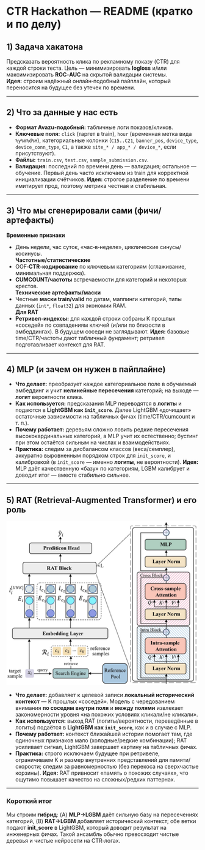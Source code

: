 # CTR Hackathon — README (кратко и по делу)

## 1) Задача хакатона
Предсказать вероятность клика по рекламному показу (CTR) для каждой строки теста. Цель — минимизировать **logloss** и/или максимизировать **ROC‑AUC** на скрытой валидации системы.  
**Идея:** строим надёжный онлайн‑подобный пайплайн, который переносится на будущее без утечек по времени.

---

## 2) Что за данные у нас есть
- **Формат Avazu‑подобный:** табличные логи показов/кликов.
- **Ключевые поля:** `click` (таргет в train), `hour` (временная метка вида `%y%m%d%H`), категориальные колонки (`C15..C21`, `banner_pos`, `device_type`, `device_conn_type`, `C1`, а также `site_* / app_* / device_*`, если присутствуют).
- **Файлы:** `train.csv`, `test.csv`, `sample_submission.csv`.
- **Валидация:** последний по времени день — валидация; остальное — обучение. Первый день часто исключаем из train для корректной инициализации счётчиков.
**Идея:** строгое разделение по времени имитирует прод, поэтому метрика честная и стабильная.

---

## 3) Что мы сгенерировали сами (фичи/артефакты)
**Временные признаки**
- День недели, час суток, «час‑в‑неделе», циклические синусы/косинусы.  
**Частотные/статистические**
- OOF‑**CTR‑кодирование** по ключевым категориям (сглаживание, минимальная поддержка).  
- **CUMCOUNT/частоты** встречаемости для категорий и некоторых крестов.  
**Технические артефакты/маски**
- Честные **маски train/valid** по датам, маппинги категорий, типы данных (`int*`, `float32`) для экономии RAM.  
**Для RAT**
- **Ретривел‑индексы:** для каждой строки собраны K прошлых «соседей» по совпадениям ключей (и/или по близости в эмбеддингах). В будущем соседи не заглядывают.
**Идея:** базовые time/CTR/частоты дают табличный фундамент; ретривел подготавливает контекст для RAT.

---

## 4) MLP (и зачем он нужен в пайплайне)
- **Что делает:** преобразует каждое категориальное поле в обучаемый эмбеддинг и учит **нелинейные пересечения** категорий; на выходе — **логит** вероятности клика.
- **Как используется:** предсказания MLP переводятся в **логиты** и подаются в **LightGBM как `init_score`**. Далее LightGBM «дочищает» остаточные зависимости на табличных фичах (time/CTR/cumcount и т. п.).
- **Почему работает:** деревьям сложно ловить редкие пересечения высококардинальных категорий, а MLP учит их естественно; бустинг при этом остаётся сильным на числах и взаимодействиях.
- **Практика:** следим за дисбалансом классов (веса/семплер), аккуратно выровненным порядком строк для `init_score`, и калибровкой (в `init_score` — именно **логиты**, не вероятности).
**Идея:** MLP даёт качественную «базу» по категориям, LGBM калибрует и доводит итог — вместе стабильно сильнее.

---

## 5) RAT (Retrieval‑Augmented Transformer) и его роль
![RAT схема](image/rat.jpg)
- **Что делает:** добавляет к целевой записи **локальный исторический контекст** — K прошлых «соседей». Модель с чередованием внимания **по соседям внутри поля** и **между полями** извлекает закономерности уровня «на похожих условиях кликали/не кликали».
- **Как используется:** выход RAT (логиты/вероятности, переведённые в логиты) подаётся в **LightGBM как `init_score`**, как и в случае с MLP.
- **Почему работает:** контекст ближайшей истории помогает там, где одиночных признаков мало (холодные/редкие комбинации); RAT усиливает сигнал, LightGBM завершает картину на табличных фичах.
- **Практика:** строго исключаем будущее при ретривеле, ограничиваем K и размер внутренних представлений для памяти/скорости; следим за равномерностью (без перекоса на сверхчастые корзины).
**Идея:** RAT привносит «память о похожих случаях», что ощутимо повышает качество на сложных/редких паттернах.

---

### Короткий итог
Мы строим **гибрид**: (A) **MLP→LGBM** даёт сильную базу на пересечениях категорий, (B) **RAT→LGBM** добавляет исторический контекст; обе ветки подают **init_score** в LightGBM, который доводит результат на инженерных фичах. Такой ансамбль обычно превосходит чистые деревья и чистые нейросети на CTR‑логах.
